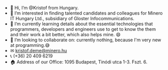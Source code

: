 - 👋 Hi, I’m @Kristof from Hungary.
- 👀 I’m interested in finding talented candidates and colleagues for Minero IT Hungary Ltd., subsidiary of Gloster Infocommunications.
- 🌱 I’m currently learning details about the essential technologies that programmers, developers and engineers use to get to know the them and their work a bit better, which also helps mine. 😄
- 💞️ I’m looking to collaborate on: currently nothing, because I'm very new at programming.😅
- ✉ kristof.deme@minero.hu
- 📞 (+36) 20 409 6219
- 🏠 Address of our Office: 1095 Budapest, Tinódi utca 1-3. Fszt. 6.

<!---
KristofDemeMinero/KristofDemeMinero is a ✨ special ✨ repository because its `README.md` (this file) appears on your GitHub profile.
You can click the Preview link to take a look at your changes.
--->

